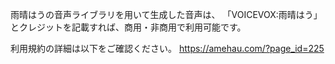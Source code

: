 雨晴はうの音声ライブラリを用いて生成した音声は、
「VOICEVOX:雨晴はう」とクレジットを記載すれば、商用・非商用で利用可能です。

利用規約の詳細は以下をご確認ください。
https://amehau.com/?page_id=225
